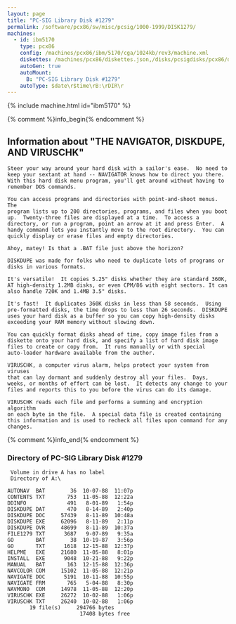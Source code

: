 ```yaml
---
layout: page
title: "PC-SIG Library Disk #1279"
permalink: /software/pcx86/sw/misc/pcsig/1000-1999/DISK1279/
machines:
  - id: ibm5170
    type: pcx86
    config: /machines/pcx86/ibm/5170/cga/1024kb/rev3/machine.xml
    diskettes: /machines/pcx86/diskettes.json,/disks/pcsigdisks/pcx86/diskettes.json
    autoGen: true
    autoMount:
      B: "PC-SIG Library Disk #1279"
    autoType: $date\r$time\rB:\rDIR\r
---
```


{% include machine.html id="ibm5170" %}

{% comment %}info_begin{% endcomment %}

## Information about "THE NAVIGATOR, DISKDUPE, AND VIRUSCHK"

    Steer your way around your hard disk with a sailor's ease.  No need to
    keep your sextant at hand -- NAVIGATOR knows how to direct you there.
    With this hard disk menu program, you'll get around without having to
    remember DOS commands.
    
    You can access programs and directories with point-and-shoot menus. The
    program lists up to 200 directories, programs, and files when you boot
    up.  Twenty-three files are displayed at a time.  To access a
    directory, or run a program, point an arrow at it and press Enter.  A
    handy command lets you instantly move to the root directory.  You can
    quickly display or erase files and empty directories.
    
    Ahoy, matey! Is that a .BAT file just above the horizon?
    
    DISKDUPE was made for folks who need to duplicate lots of programs or
    disks in various formats.
    
    It's versatile!  It copies 5.25" disks whether they are standard 360K,
    AT high-density 1.2MB disks, or even CPM/86 with eight sectors. It can
    also handle 720K and 1.4MB 3.5" disks.
    
    It's fast!  It duplicates 360K disks in less than 58 seconds.  Using
    pre-formatted disks, the time drops to less than 26 seconds.  DISKDUPE
    uses your hard disk as a buffer so you can copy high-density disks
    exceeding your RAM memory without slowing down.
    
    You can quickly format disks ahead of time, copy image files from a
    diskette onto your hard disk, and specify a list of hard disk image
    files to create or copy from.  It runs manually or with special
    auto-loader hardware available from the author.
    
    VIRUSCHK, a computer virus alarm, helps protect your system from viruses
    that can lay dormant and suddenly destroy all your files.  Days,
    weeks, or months of effort can be lost.  It detects any change to your
    files and reports this to you before the virus can do its damage.
    
    VIRUSCHK reads each file and performs a summing and encryption algorithm
    on each byte in the file.  A special data file is created containing
    this information and is used to recheck all files upon command for any
    changes.
{% comment %}info_end{% endcomment %}


### Directory of PC-SIG Library Disk #1279

     Volume in drive A has no label
     Directory of A:\

    AUTONAV  BAT        36  10-07-88  11:07p
    CONTENTS TXT       753  11-05-88  12:22a
    DDINFO             491   8-01-89   1:54p
    DISKDUPE DAT       470   8-14-89   2:40p
    DISKDUPE DOC     57439   8-11-89  10:48a
    DISKDUPE EXE     62096   8-11-89   2:11p
    DISKDUPE OVR     48699   8-11-89  10:37a
    FILE1279 TXT      3687   9-07-89   9:35a
    GO       BAT        38  10-19-87   3:56p
    GO       TXT      1618  12-15-88  12:37p
    HELPME   EXE     21680  11-05-88   8:01p
    INSTALL  EXE      9048  10-21-88   9:22p
    MANUAL   BAT       163  12-15-88  12:36p
    NAVCOLOR COM     15102  11-05-88  12:21p
    NAVIGATE DOC      5191  10-11-88  10:55p
    NAVIGATE FRM       765   5-04-88   8:30p
    NAVMONO  COM     14978  11-05-88  12:20p
    VIRUSCHK EXE     26272  10-02-88   1:06p
    VIRUSCHK TXT     26240  10-02-88   1:06p
           19 file(s)     294766 bytes
                           17408 bytes free
